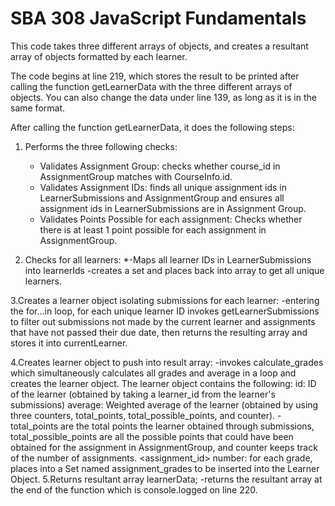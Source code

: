 # SBA 308 JavaScript Fundamentals
This code takes three different arrays of objects, and creates a resultant array of objects formatted by each learner.

The code begins at line 219, which stores the result to be printed after calling the function getLearnerData with the three different arrays of objects.
You can also change the data under line 139, as long as it is in the same format.

After calling the function getLearnerData, it does the following steps:
1. Performs the three following checks:
   - Validates Assignment Group: checks whether course_id in AssignmentGroup matches with CourseInfo.id.
   - Validates Assignment IDs: finds all unique assignment ids in LearnerSubmissions and AssignmentGroup and ensures all assignment 
     ids in LearnerSubmissions are in Assignment Group.
   - Validates Points Possible for each assignment: Checks whether there is at least 1 point possible for each assignment in   
     AssignmentGroup.
     
2. Checks for all learners:
   *-Maps all learner IDs in LearnerSubmissions into learnerIds
   -creates a set and places back into array to get all unique learners.
   
3.Creates a learner object isolating submissions for each learner:
   -entering the for...in loop, for each unique learner ID invokes getLearnerSubmissions to filter out submissions not made by the current learner and assignments that have not passed their due date, then returns the resulting array and stores it into 
currentLearner.

4.Creates learner object to push into result array:
   -invokes calculate_grades which simultaneously calculates all grades and average in a loop and creates the learner object.
   The learner object contains the following:
   id: ID of the learner (obtained by taking a learner_id from the learner's submissions)
   average: Weighted average of the learner (obtained by using three counters, total_points, total_possible_points, and counter).
   -total_points are the total points the learner obtained through submissions, total_possible_points are all the possible points that could have been obtained for the assignment in AssignmentGroup, and counter keeps track of the number of assignments.
   <assignment_id> number: for each grade, places into a Set named assignment_grades to be inserted into the Learner Object.
5.Returns resultant array learnerData;
-returns the resultant array at the end of the function which is console.logged on line 220.
   
